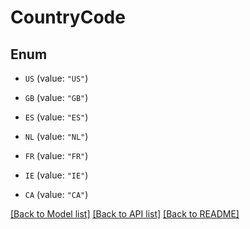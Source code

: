 # CountryCode

## Enum


* `US` (value: `"US"`)

* `GB` (value: `"GB"`)

* `ES` (value: `"ES"`)

* `NL` (value: `"NL"`)

* `FR` (value: `"FR"`)

* `IE` (value: `"IE"`)

* `CA` (value: `"CA"`)


[[Back to Model list]](../README.md#documentation-for-models) [[Back to API list]](../README.md#documentation-for-api-endpoints) [[Back to README]](../README.md)


